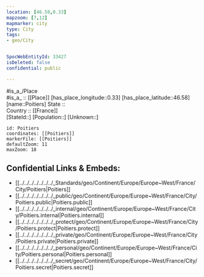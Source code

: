 ```yaml
---
location: [46.58,0.33] 
mapzoom: [7,12] 
mapmarker: city 
type: City
tags:
- geo/City


SpocWebEntityId: 33427
isDeleted: false
confidential: public

---
```

#is_a_/Place  
#is_a_ :: [[Place]] 
[has_place_longitude::0.33] 
[has_place_latitude::46.58] 
[name::Poitiers] 
State ::  
Country :: [[France]]  
[StateId::] 
[Population::] 
[Unknown::] 


```leaflet
id: Poitiers
coordinates: [[Poitiers]] 
markerFile: [[Poitiers]] 
defaultZoom: 11 
maxZoom: 18
```


## Confidential Links & Embeds: 
- [[../../../../../../../_Standards/geo/Continent/Europe/Europe~West/France/City/Poitiers|Poitiers]] 
- [[../../../../../../../_public/geo/Continent/Europe/Europe~West/France/City/Poitiers.public|Poitiers.public]] 
- [[../../../../../../../_internal/geo/Continent/Europe/Europe~West/France/City/Poitiers.internal|Poitiers.internal]] 
- [[../../../../../../../_protect/geo/Continent/Europe/Europe~West/France/City/Poitiers.protect|Poitiers.protect]] 
- [[../../../../../../../_private/geo/Continent/Europe/Europe~West/France/City/Poitiers.private|Poitiers.private]] 
- [[../../../../../../../_personal/geo/Continent/Europe/Europe~West/France/City/Poitiers.personal|Poitiers.personal]] 
- [[../../../../../../../_secret/geo/Continent/Europe/Europe~West/France/City/Poitiers.secret|Poitiers.secret]] 
